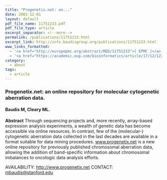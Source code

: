 ```yaml
---
title: "Progenetix.net: an..."
date: 2001-12-01
layout: default
pdf_file_name: 11751233.pdf
pdf_file_type: article
excerpt_separator: <!--more-->
permalink: /publications/11751233.html
excerpt_link: http://info.baudisgroup.org/publications/11751233.html
www_links_formatted:
  - '<a href="http://europepmc.org/abstract/MED/11751233">[ EPMC ]</a>'
  - '<a href="https://academic.oup.com/bioinformatics/article/17/12/1228/225653">[ Bioinformatics ]</a>'
category:
  - about
tags:
  - article
---
```


### Progenetix.net: an online repository for molecular cytogenetic aberration data.
#### Baudis M, Cleary ML.

**Abstract** Through sequencing projects and, more recently, array-based expression analysis experiments, a wealth of genetic data has become accessible via online resources. In contrast, few of the (molecular-) cytogenetic aberration data collected in the last decades are available in a format suitable for data mining procedures. www.progenetix.net is a new online repository for previously published chromosomal aberration data, allowing the addition of band-specific information about chromosomal imbalances to oncologic data analysis efforts.

<!--more-->

AVAILABILITY: http://www.progenetix.net CONTACT: mbaudis@stanford.edu
